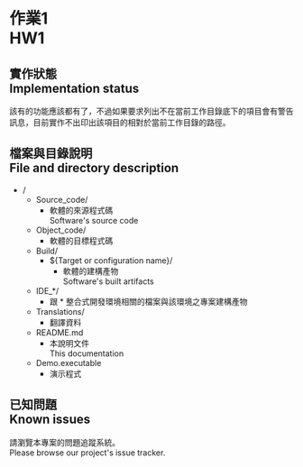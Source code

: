 # 作業1<br />HW1
## 實作狀態<br />Implementation status
該有的功能應該都有了，不過如果要求列出不在當前工作目錄底下的項目會有警告訊息，目前實作不出印出該項目的相對於當前工作目錄的路徑。

## 檔案與目錄說明<br />File and directory description
* /
    * Source_code/
        * 軟體的來源程式碼  
          Software's source code
    * Object_code/
        * 軟體的目標程式碼
    * Build/
        * ${Target or configuration name}/
            * 軟體的建構產物  
              Software's built artifacts
    * IDE_*/
        * 跟 * 整合式開發環境相關的檔案與該環境之專案建構產物
    * Translations/
        * 翻譯資料
    * README.md
        * 本說明文件  
          This documentation
    * Demo.executable
        * 演示程式

## 已知問題<br />Known issues
請瀏覽本專案的問題追蹤系統。  
Please browse our project's issue tracker.